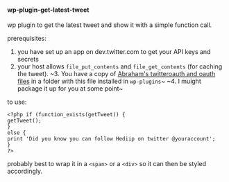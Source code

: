 #### wp-plugin-get-latest-tweet

wp plugin to get the latest tweet and show it with a simple function call.

prerequisites:

1. you have set up an app on dev.twitter.com to get your API keys and secrets
2. your host allows `file_put_contents` and `file_get_contents` (for caching the tweet).
~3. You have a copy of <a href="http://github.com/kutf/twitter-oauth">Abraham's twitteroauth and oauth files</a> in a folder with this file installed in `wp-plugins`~
~4. I muight package it up for you at some point~


to use:

    <?php if (function_exists(getTweet)) { 
    getTweet(); 
    }
    else { 
    print 'Did you know you can follow Hediip on twitter @youraccount'; 
    } 
    ?>

probably best to wrap it in a `<span>` or a `<div>` so it can then be styled accordingly.
